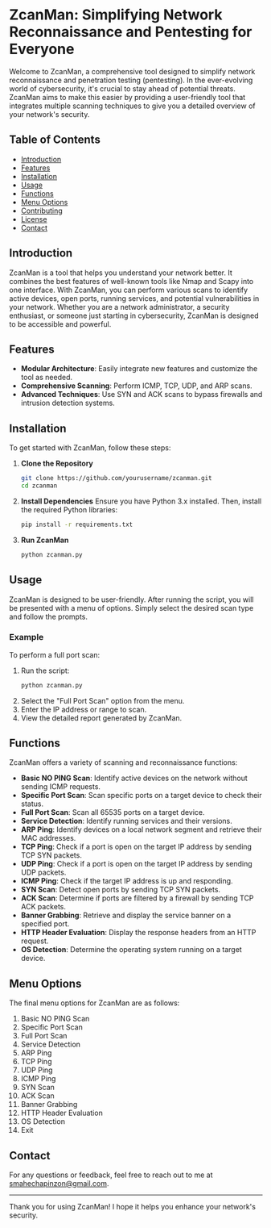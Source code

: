 # ZcanMan: Simplifying Network Reconnaissance and Pentesting for Everyone

Welcome to ZcanMan, a comprehensive tool designed to simplify network reconnaissance and penetration testing (pentesting). In the ever-evolving world of cybersecurity, it's crucial to stay ahead of potential threats. ZcanMan aims to make this easier by providing a user-friendly tool that integrates multiple scanning techniques to give you a detailed overview of your network's security.

## Table of Contents
- [Introduction](#introduction)
- [Features](#features)
- [Installation](#installation)
- [Usage](#usage)
- [Functions](#functions)
- [Menu Options](#menu-options)
- [Contributing](#contributing)
- [License](#license)
- [Contact](#contact)

## Introduction
ZcanMan is a tool that helps you understand your network better. It combines the best features of well-known tools like Nmap and Scapy into one interface. With ZcanMan, you can perform various scans to identify active devices, open ports, running services, and potential vulnerabilities in your network. Whether you are a network administrator, a security enthusiast, or someone just starting in cybersecurity, ZcanMan is designed to be accessible and powerful.

## Features
- **Modular Architecture**: Easily integrate new features and customize the tool as needed.
- **Comprehensive Scanning**: Perform ICMP, TCP, UDP, and ARP scans.
- **Advanced Techniques**: Use SYN and ACK scans to bypass firewalls and intrusion detection systems.

## Installation
To get started with ZcanMan, follow these steps:

1. **Clone the Repository**
    ```bash
    git clone https://github.com/yourusername/zcanman.git
    cd zcanman
    ```

2. **Install Dependencies**
    Ensure you have Python 3.x installed. Then, install the required Python libraries:
    ```bash
    pip install -r requirements.txt
    ```

3. **Run ZcanMan**
    ```bash
    python zcanman.py
    ```

## Usage
ZcanMan is designed to be user-friendly. After running the script, you will be presented with a menu of options. Simply select the desired scan type and follow the prompts.

### Example
To perform a full port scan:
1. Run the script:
    ```bash
    python zcanman.py
    ```
2. Select the "Full Port Scan" option from the menu.
3. Enter the IP address or range to scan.
4. View the detailed report generated by ZcanMan.

## Functions
ZcanMan offers a variety of scanning and reconnaissance functions:

- **Basic NO PING Scan**: Identify active devices on the network without sending ICMP requests.
- **Specific Port Scan**: Scan specific ports on a target device to check their status.
- **Full Port Scan**: Scan all 65535 ports on a target device.
- **Service Detection**: Identify running services and their versions.
- **ARP Ping**: Identify devices on a local network segment and retrieve their MAC addresses.
- **TCP Ping**: Check if a port is open on the target IP address by sending TCP SYN packets.
- **UDP Ping**: Check if a port is open on the target IP address by sending UDP packets.
- **ICMP Ping**: Check if the target IP address is up and responding.
- **SYN Scan**: Detect open ports by sending TCP SYN packets.
- **ACK Scan**: Determine if ports are filtered by a firewall by sending TCP ACK packets.
- **Banner Grabbing**: Retrieve and display the service banner on a specified port.
- **HTTP Header Evaluation**: Display the response headers from an HTTP request.
- **OS Detection**: Determine the operating system running on a target device.

## Menu Options
The final menu options for ZcanMan are as follows:

1. Basic NO PING Scan
2. Specific Port Scan
3. Full Port Scan
4. Service Detection
5. ARP Ping
6. TCP Ping
7. UDP Ping
8. ICMP Ping
9. SYN Scan
10. ACK Scan
11. Banner Grabbing
12. HTTP Header Evaluation
13. OS Detection
0. Exit

## Contact
For any questions or feedback, feel free to reach out to me at [smahechapinzon@gmail.com](mailto:smahechapinzon@gmail.com).

---

Thank you for using ZcanMan! I hope it helps you enhance your network's security.
